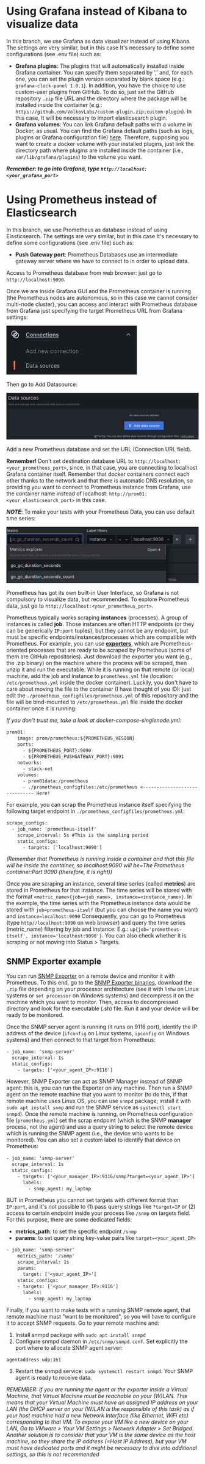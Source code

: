 # Using Grafana instead of Kibana to visualize data
In this branch, we use Grafana as data visualizer instead of using Kibana. The settings are very similar, but in this case It's necessary to define some configurations (see .env file) such as:
- **Grafana plugins**: The plugins that will automatically installed inside Grafana container. You can specify them separated by ',' and, for each one, you can set the plugin version separated by blank space (e.g.: ```grafana-clock-panel 1.0.1```). In addition, you have the choice to use custom-user plugins from GitHub. To do so, just set the GitHub repository ```.zip``` file URL and the directory where the package will be installed inside the container (e.g.: ```https://github.com/VolkovLabs/custom-plugin.zip;custom-plugin```). In this case, It will be necessary to import elasticsearch plugin.
- **Grafana volumes**: You can link Grafana default paths with a volume in Docker, as usual. You can find the Grafana default paths (such as logs, plugins or Grafana configuration file) [here](https://grafana.com/docs/grafana/latest/setup-grafana/configure-docker/#default-paths). Therefore, supposing you want to create a docker volume with your installed plugins, just link the directory path where plugins are installed inside the container (i.e., ```var/lib/grafana/plugins```) to the volume you want.

***Remember: to go into Grafana, type ```http://localhost:<your_grafana_port>```***

# Using Prometheus instead of Elasticsearch
In this branch, we use Prometheus as database instead of using Elasticsearch. The settings are very similar, but in this case It's necessary to define some configurations (see .env file) such as:
- **Push Gateway port**: Prometheus Databases use an intermediate gateway server where we have to connect to in order to upload data.

Access to Prometheus database from web browser: just go to ```http://localhost:9090```.

Once we are inside Grafana GUI and the Prometheus container is running (the Prometheus nodes are autonomous, so in this case we cannot consider multi-node cluster), you can access and interact with Prometheus database from Grafana just specifying the target Prometheus URL from Grafana settings:

![Alt text](/doc/images/image.png)

Then go to Add Datasource:

![Alt text](/doc/images/image-1.png)

Add a new Prometheus database and set the URL (Connection URL field).

**Remember!** Don't set destination database URL to ```http://localhost:<your_prometheus_port>```, since, in that case, you are connecting to localhost Grafana container itself. Remember that docker containers connect each other thanks to the network and that there is automatic DNS resolution, so providing you want to connect to Prometheus instance from Grafana, use the container name instead of localhost: ```http://prom01:<your_elasticsearch_port>``` in this case.

***NOTE***: To make your tests with your Prometheus Data, you can use default time series:

![Alt text](/doc/images/image-2.png)

Prometheus has got its own built-in User Interface, so Grafana is not compulsory to visualize data, but recommended. To explore Prometheus data, just go to ```http://localhost:<your_prometheus_port>```.

Prometheus typically works scraping **instances** (processes). A group of instances is called **job**. Those instances are often HTTP endpoints (or they can be generically ```IP:port``` tuples), but they cannot be any endpoint, but must be specific endpoints/instances/processes which are compatible with Prometheus. For example, you can use [**exporters**](https://prometheus.io/docs/instrumenting/exporters/), which are Prometheus-oriented processes that are ready to be scraped by Prometheus (some of them are GitHub repositories). Just download the exporter you want (e.g., the .zip binary) on the machine where the process will be scraped, then unzip it and run the executable. While it is running on that remote (or local) machine, add the job and instance to ```prometheus.yml``` file (location: ```/etc/prometheus.yml``` inside the docker container). Luckily, you don't have to care about moving the file to the container (I have thought of you :D): just edit the ```./prometheus_configfiles/prometheus.yml``` of this repository and the file will be bind-mounted to ```/etc/prometheus.yml``` file inside the docker container once it is running:

_If you don't trust me, take a look at docker-compose-singlenode.yml:_
```
prom01:
    image: prom/prometheus:${PROMETHEUS_VESION}
    ports:
      - ${PROMETHEUS_PORT}:9090
      - ${PROMETHEUS_PUSHGATEWAY_PORT}:9091
    networks:
      - stack-net
    volumes:
      - prom01data:/prometheus
      - ./prometheus_configfiles:/etc/prometheus <------------------------------ Here!
```

For example, you can scrap the Prometheus instance itself specifying the following target endpoint in ```./prometheus_configfiles/prometheus.yml```:

```
scrape_configs:
  - job_name: 'prometheus-itself'
    scrape_interval: 5s #This is the sampling period
    static_configs:
      - targets: ['localhost:9090']
```

_(Remember that Prometheus is running inside a container and that this file will be inside the container, so localhost:9090 will be=The Prometheus container:Port 9090 (therefore, it is right))_

Once you are scraping an instance, several time series (called **metrics**) are stored in Prometheus for that instance. The time series will be stored with the format ```<metric_name>{job=<job_name>, instance=<instance_name>}```. In the example, the time series with the Prometheus instance data would be stored with ```job=prometheus-itself``` (but you can choose the name you want) and ```instance=localhost:9090``` Consequently, you can go to Prometheus (type ```http//localhost:9090``` on web browser) and query the time series (metric_name) filtering by job and instance: E.g.: ```up{job='prometheus-itself', instance='localhost:9090'}```. You can also check whether it is scraping or not moving into Status > Targets.

## SNMP Exporter example

You can run [SNMP Exporter](https://github.com/prometheus/snmp_exporter) on a remote device and monitor it with Prometheus. To this end, go to the [SNMP Exporter binaries](https://github.com/prometheus/snmp_exporter/releases), download the ```.zip``` file depending on your processor architecture (see it with ```lshw``` on Linux systems or ```set processor``` on Windows systems) and decompress it on the machine which you want to monitor. Then, access to decompressed directory and look for the executable (.sh) file. Run it and your device will be ready to be monitored.

Once the SNMP server agent is running (it runs on 9116 port), identify the IP address of the device (```ifconfig``` on Linux systems, ```ipconfig``` on Windows systems) and then connect to that target from Prometheus:

```
- job_name: 'snmp-server'
  scrape_interval: 1s
  static_configs:
    - targets: ['<your_agent_IP>:9116']
```

However, SNMP Exporter can act as SNMP Manager instead of SNMP agent: this is, you can run the Exporter on any machine. Then run a SNMP agent on the remote machine that you want to monitor (to do this, if that remote machine uses Linux OS, you can use ```snmpd``` package; install it with ```sudo apt install snmp``` and run the SNMP service as ```systemctl start snmpd```). Once the remote machine is running, on Prometheus configuration file (```prometheus.yml```) set the scrap endpoint (which is the SNMP **manager** process, not the agent) and use a query string to select the remote device which is running the SNMP agent (i.e., the device who wants to be monitored). You can also set a custom label to identify that device on Prometheus:

```
- job_name: 'snmp-server'
  scrape_interval: 1s
  static_configs:
    - targets: ['<your_manager_IP>:9116/snmp?target=<your_agent_IP>']
      labels:
        - snmp_agent: my_laptop
```

BUT in Prometheus you cannot set targets with different format than ```IP:port```, and it's not possible to (1) pass query strings like ```?target=IP``` or (2) access to certain endpoint inside your process like ```/snmp``` on targets field. For this purpose, there are some dedicated fields:

- **metrics_path**: to set the specific endpoint ```/snmp```
- **params**: to set query string key-value pairs like ```target=<your_agent_IP>```

```
- job_name: 'snmp-server'
    metrics_path: '/snmp'
    scrape_interval: 1s
    params:
      target: ['<your_agent_IP>']
    static_configs:
    - targets: ['<your_manager_IP>:9116']
      labels:
        - snmp_agent: my_laptop
```

Finally, if you want to make tests with a running SNMP remote agent, that remote machine must "want to be monitored", so you will have to configure it to accept SNMP requests. Go to your remote machine and:

1. Install snmpd package with ```sudo apt install snmpd```
2. Configure snmpd daemon in ```/etc/snmp/snmpd.conf```. Set explicitly the port where to allocate SNMP agent server:

```
agentaddress udp:161
```

3. Restart the snmpd service: ```sudo systemctl restart snmpd```. Your SNMP agent is ready to receive data.

_REMEMBER: If you are running the agent or the exporter inside a Virtual Machine, that Virtual Machine must be reachable on your (W)LAN. This means that your Virtual Machine must have an assigned IP address on your LAN (the DHCP server on your (W)LAN is the responsible of this task) as if your host machine had a new Network Interface (like Ethernet, WiFi etc) corresponding to that VM. To expose your VM like a new device on your LAN, Go to VMware > Your VM Settings > Network Adapter > Set Bridged. Another solution is to consider that your VM is the same device as the host machine, so they share the IP address (=Host IP Address), but your VM must have dedicated ports and it might be necessary to dive into additional settings, so this is not recommended_